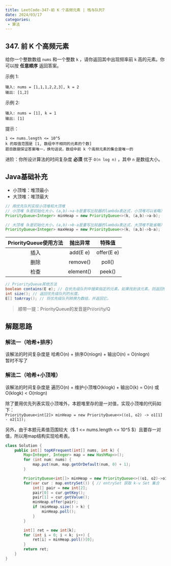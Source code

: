 ```yaml
---
title: LeetCode-347-前 K 个高频元素 | 栈与队列7
date: 2024/03/17
categories:
 - 算法
---
```

## 347. 前 K 个高频元素
给你一个整数数组 `nums` 和一个整数 `k` ，请你返回其中出现频率前 `k` 高的元素。你可以按 **任意顺序** 返回答案。


示例 1:
```
输入: nums = [1,1,1,2,2,3], k = 2
输出: [1,2]
```
示例 2:
```
输入: nums = [1], k = 1
输出: [1]
```

提示：
```
1 <= nums.length <= 10^5
k 的取值范围是 [1, 数组中不相同的元素的个数]
题目数据保证答案唯一，换句话说，数组中前 k 个高频元素的集合是唯一的
```

进阶：你所设计算法的时间复杂度 **必须** 优于 `O(n log n)` ，其中 `n` 是数组大小。

## Java基础补充
- 小顶堆：堆顶最小
- 大顶堆：堆顶最大

```java
// 用优先队列实现小顶堆和大顶堆
// 小顶堆（k是初始化大小，(a,b)->a-b是重写比较器的lambda表达式，小顶堆可以省略）
PriorityQueue<Integer> minHeap = new PriorityQueue<>(k, (a,b)->a-b);

// 大顶堆（k是初始化大小，(a,b)->b-a是重写比较器的lambda表达式，大顶堆不能省略）
PriorityQueue<Integer> maxHeap = new PriorityQueue<>(k, (a,b)->b-a);
```
| PriorityQueue使用方法 | 抛出异常 | 特殊值 |
|:-:|:-:|:-:|
| 插入 | add(E e) | offer(E e) |
| 删除 | remove() | poll() |
| 检查 | element() | peek() |
```java
// PriorityQueue其他方法
boolean contains(E e); // 在优先级队列中搜索指定的元素。如果找到该元素，则返回true，否则返回false。
int size(); // 返回优先级队列的长度。
E[] toArray(); // 将优先级队列转换为数组，并返回它。
```

> 顺带一提：PriorityQueue的发音是Pri/ori/ty/Q

## 解题思路
### 解法一（哈希+排序）
该解法的时间复杂度是 哈希O(n) + 排序O(nlogn) + 输出O(n) = O(nlogn)<br/>
暂时不写了

### 解法二（哈希+小顶堆）
该解法的时间复杂度是 遍历O(n) + 维护小顶堆O(klogk) + 输出O(k) = O(n) 或 O(klogk) < O(nlogn)

除了要用优先列表实现小顶堆外，本题堆里存的是一对值，实现小顶堆的代码如下：<br/>
`PriorityQueue<int[2]> minHeap = new PriorityQueue<>((o1, o2) -> o1[1] - o2[1]);`

另外，由于本题元素值范围较大（$ 1 <= nums.length <= 10^5 $）且要存一对值，所以用map结构实现哈希表。
```java
class Solution {
    public int[] topKFrequent(int[] nums, int k) {
        Map<Integer, Integer> map = new HashMap<>();
        for (int num: nums) {
            map.put(num, map.getOrDefault(num, 0) + 1);
        }

        PriorityQueue<int[]> minHeap = new PriorityQueue<>((o1, o2)->o1[1]-o2[1]);
        for(var cur : map.entrySet()) { // entrySet 获取 k-v Set 集合
            int[] pair = new int[2];
            pair[0] = cur.getKey();
            pair[1] = cur.getValue();
            minHeap.offer(pair);
            if (minHeap.size() > k) {
                minHeap.poll();
            }
        }

        int[] ret = new int[k];
        for (int i = 0; i < k; i++) {
            ret[i] = minHeap.poll()[0];
        }
        return ret;
    }
}
```